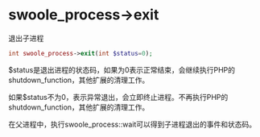 # swoole_process->exit

退出子进程
```php
int swoole_process->exit(int $status=0);
```

$status是退出进程的状态码，如果为0表示正常结束，会继续执行PHP的shutdown_function，其他扩展的清理工作。

如果$status不为0，表示异常退出，会立即终止进程。不再执行PHP的shutdown_function，其他扩展的清理工作。

在父进程中，执行swoole_process::wait可以得到子进程退出的事件和状态码。





